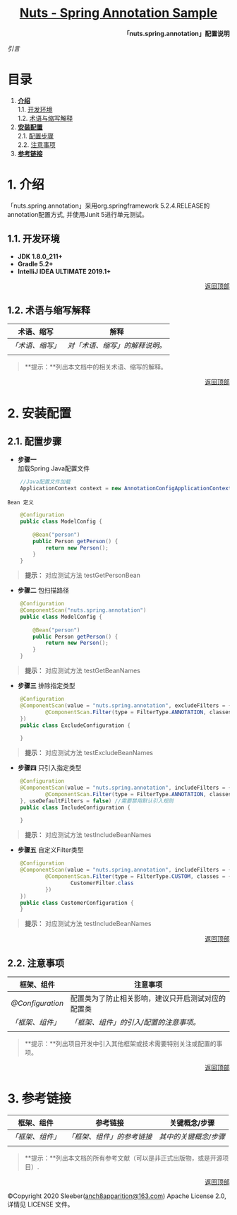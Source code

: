 <h1 align="center"><a href="README.md">Nuts - Spring Annotation Sample</a></h1>  

**<p align="right">「nuts.spring.annotation」配置说明</p>**
*引言*   
# <a id="nav">目录</a>

1. **[介绍](#info)**  
    1.1. [开发环境](#dev)  
    1.2. [术语与缩写解释](#word)
2. **[安装配置](#config)**  
    2.1. [配置步骤](#step)  
    2.2. [注意事项](#focus) 
3. **[参考链接](#ref)** 

# <a id="info">1. 介绍</a>
「nuts.spring.annotation」采用org.springframework 5.2.4.RELEASE的annotation配置方式, 并使用Junit 5进行单元测试。 

## <a id="dev">1.1. 开发环境</a>  
- **JDK 1.8.0_211+**
- **Gradle 5.2+**
- **IntelliJ IDEA ULTIMATE 2019.1+**

<p align="right"><a href="#">返回顶部</a></p>  

## <a id="word">1.2. 术语与缩写解释</a>  
| 术语、缩写                                                    | 解释                                                         |
| ------------------------------------------------------------ | ------------------------------------------------------------ |
| *「术语、缩写」* | *对「术语、缩写」的解释说明。*  |
|  |  |
> **提示：**列出本文档中的相关术语、缩写的解释。

<p align="right"><a href="#">返回顶部</a></p>  

# <a id="config">2. 安装配置</a>
## <a id="step">2.1. 配置步骤</a>  

+ **步骤一**  
    加载Spring Java配置文件
```java
    //Java配置文件加载
    ApplicationContext context = new AnnotationConfigApplicationContext(ModelConfig.class);
```  
    Bean 定义
```java
    @Configuration
    public class ModelConfig {
    
        @Bean("person")
        public Person getPerson() {
            return new Person();
        }
    }
```  
> **提示：** 对应测试方法 testGetPersonBean  

+ **步骤二** 
    包扫描路径
```java
    @Configuration
    @ComponentScan("nuts.spring.annotation")
    public class ModelConfig {
    
        @Bean("person")
        public Person getPerson() {
            return new Person();
        }
    }
```  
> **提示：** 对应测试方法 testGetBeanNames  

+ **步骤三** 
    排除指定类型
```java
    @Configuration
    @ComponentScan(value = "nuts.spring.annotation", excludeFilters = {
            @ComponentScan.Filter(type = FilterType.ANNOTATION, classes = {Controller.class, Configuration.class})
    })
    public class ExcludeConfiguration {
    
    }
```  
> **提示：** 对应测试方法 testExcludeBeanNames  

+ **步骤四** 
    只引入指定类型
```java
    @Configuration
    @ComponentScan(value = "nuts.spring.annotation", includeFilters = {
            @ComponentScan.Filter(type = FilterType.ANNOTATION, classes = {Service.class})
    }, useDefaultFilters = false) //需要禁用默认引入规则
    public class IncludeConfiguration {
    
    }
```  
> **提示：** 对应测试方法 testIncludeBeanNames  

+ **步骤五** 
    自定义Filter类型
```java
    @Configuration
    @ComponentScan(value = "nuts.spring.annotation", includeFilters = {
            @ComponentScan.Filter(type = FilterType.CUSTOM, classes = {
                    CustomerFilter.class
            })
    })
    public class CustomerConfiguration {
    }
```  
> **提示：** 对应测试方法 testIncludeBeanNames  

<p align="right"><a href="#">返回顶部</a></p>  

## <a id="focus">2.2. 注意事项</a>
| 框架、组件                                                    | 注意事项                                                      |
| ------------------------------------------------------------ | ------------------------------------------------------------ |
| *@Configuration* | 配置类为了防止相关影响，建议只开启测试对应的配置类 |
| *「框架、组件」* | *「框架、组件」的引入/配置的注意事项。*  |
|  |  |

> **提示：**列出项目开发中引入其他框架或技术需要特别关注或配置的事项。

<p align="right"><a href="#">返回顶部</a></p>  

# <a id="ref">3. 参考链接</a>  
| 框架、组件                                                    | 参考链接                                                      | 关键概念/步骤                                                 |
| ------------------------------------------------------------ | ------------------------------------------------------------ | ------------------------------------------------------------ |
| *「框架、组件」*  | *「框架、组件」的参考链接*  |  *其中的关键概念/步骤*  |
|  |  |  |

> **提示：**列出本文档的所有参考文献（可以是非正式出版物，或是开源项目）.  

<p align="right"><a href="#">返回顶部</a></p>  

&copy;Copyright 2020 Sleeber(anch8apparition@163.com) Apache License 2.0, 详情见 LICENSE 文件。
